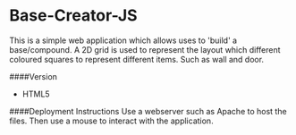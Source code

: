 # Base-Creator-JS

This is a simple web application which allows uses to 'build' a base/compound. A 2D grid is used to represent the layout which different coloured squares to represent different items. Such as wall and door.

####Version
- HTML5

####Deployment Instructions
Use a webserver such as Apache to host the files. Then use a mouse to interact with the application.
